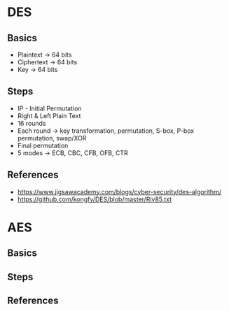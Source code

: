 # DES

## Basics

* Plaintext -> 64 bits 
* Ciphertext -> 64 bits
* Key -> 64 bits 

## Steps

* IP - Initial Permutation
* Right & Left Plain Text 
* 16 rounds
* Each round -> key transformation, permutation, S-box, P-box permutation, swap/XOR
* Final permutation
* 5 modes -> ECB, CBC, CFB, OFB, CTR

## References

* https://www.jigsawacademy.com/blogs/cyber-security/des-algorithm/
* https://github.com/kongfy/DES/blob/master/Riv85.txt

# AES

## Basics
## Steps
## References
